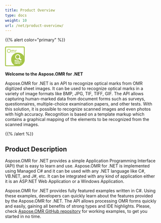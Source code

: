 ```yaml
---
title: Product Overview
type: docs
weight: 10
url: /net/product-overview/
---
```


{{% alert color="primary" %}} 

![todo:image_alt_text](product-overview_1.png)

**Welcome to the Aspose.OMR for .NET**

Aspose.OMR for .NET is an API to recognize optical marks from OMR digitized sheet images. It can be used to recognize optical marks in a variety of image formats like BMP, JPG, TIF, TIFF, GIF. The API allows capturing human-marked data from document forms such as surveys, questionnaires, multiple-choice examination papers, and other tests. With this solution, it is possible to recognize scanned images and even photos with high accuracy. Recognition is based on a template markup which contains a graphical mapping of the elements to be recognized from the scanned images.

{{% /alert %}} 
## **Product Description**
Aspose.OMR for .NET provides a simple Application Programming Interface (API) that is easy to learn and use. Aspose.OMR for .NET is implemented using Managed C# and it can be used with any .NET language like C#, VB.NET, and J#, etc. It can be integrated with any kind of application either it is an ASP.NET Web Application or a Windows Application.

Aspose.OMR for .NET provides fully featured examples written in C#. Using these examples, developers can quickly learn about the features provided by the Aspose.OMR for .NET. The API allows processing OMR forms quickly and easily, gaining all benefits of strong types and IDE highlights. Please, check [Aspose.OMR GitHub repository](https://github.com/aspose-omr/Aspose.OMR-for-.NET) for working examples, to get you started in no time.
